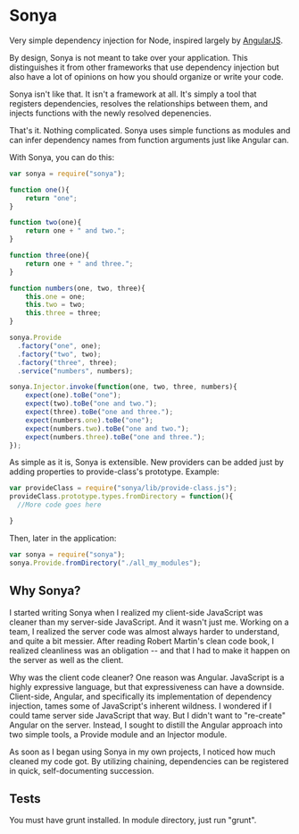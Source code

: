 Sonya
=======================
Very simple dependency injection for Node, inspired largely by [AngularJS](https://angularjs.org/).

By design, Sonya is not meant to take over your application. This distinguishes it from other frameworks that use dependency injection but also have a lot of opinions on how you should organize or write your code.

Sonya isn't like that. It isn't a framework at all. It's simply a tool that registers dependencies, resolves the relationships between them, and injects functions with the newly resolved depenencies.

That's it. Nothing complicated. Sonya uses simple functions as modules and can infer dependency names from function arguments just like Angular can.

With Sonya, you can do this:

```javascript
var sonya = require("sonya");

function one(){
    return "one";
}

function two(one){
    return one + " and two.";
}

function three(one){
    return one + " and three.";
}

function numbers(one, two, three){
    this.one = one;
    this.two = two;
    this.three = three;
}

sonya.Provide
  .factory("one", one);
  .factory("two", two);
  .factory("three", three);
  .service("numbers", numbers);

sonya.Injector.invoke(function(one, two, three, numbers){
    expect(one).toBe("one");
    expect(two).toBe("one and two.");
    expect(three).toBe("one and three.");
    expect(numbers.one).toBe("one");
    expect(numbers.two).toBe("one and two.");
    expect(numbers.three).toBe("one and three.");
});
```
As simple as it is, Sonya is extensible. New providers can be added just by adding properties to provide-class's prototype. Example:

```javascript
var provideClass = require("sonya/lib/provide-class.js");
provideClass.prototype.types.fromDirectory = function(){
  //More code goes here

}
```

Then, later in the application:

```javascript
var sonya = require("sonya");
sonya.Provide.fromDirectory("./all_my_modules");
```

Why Sonya?
----------
I started writing Sonya when I realized my client-side JavaScript was cleaner than my server-side JavaScript. And it wasn't just me. Working on a team, I realized the server code was almost always harder to understand, and quite a bit messier. After reading Robert Martin's clean code book, I realized cleanliness was an obligation -- and that I had to make it happen on the server as well as the client.

Why was the client code cleaner? One reason was Angular. JavaScript is a highly expressive language, but that expressiveness can have a downside. Client-side, Angular, and specifically its implementation of dependency injection, tames some of JavaScript's inherent wildness. I wondered if I could tame server side JavaScript that way. But I didn't want to "re-create" Angular on the server. Instead, I sought to distill the Angular approach into two simple tools, a Provide module and an Injector module.

As soon as I began using Sonya in my own projects, I noticed how much cleaned my code got. By utilizing chaining, dependencies can be registered in quick, self-documenting succession.

Tests
-----
You must have grunt installed. In module directory, just run "grunt".